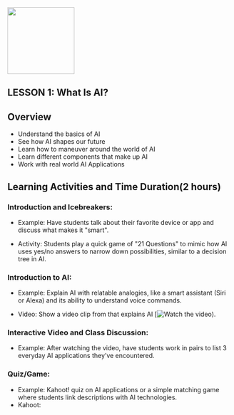 <img src="https://github.com/Hgp-GeniusLabs/Curriculum/blob/10734f2c827128dde773ea4f266d154d46977866/Org-Wide/Assets/hgp_logo_original.png" width="150"/>

## LESSON 1: What Is AI?

## Overview			
* Understand the basics of AI
* See how AI shapes our future
* Learn how to maneuver around the world of AI
* Learn different components that make up AI
* Work with real world AI Applications

## Learning Activities and Time Duration(2 hours) 

### Introduction and Icebreakers:

* Example: Have students talk about their favorite device or app and discuss what makes it "smart".

* Activity: Students play a quick game of "21 Questions" to mimic how AI uses yes/no answers to narrow down possibilities, similar to a decision tree in AI.

### Introduction to AI:

* Example: Explain AI with relatable analogies, like a smart assistant (Siri or Alexa) and its ability to understand voice commands.

* Video: Show a video clip from that explains AI [![Watch the video](https://www.youtube.com/watch?v=a0_lo_GDcFw)).

### Interactive Video and Class Discussion:

* Example: After watching the video, have students work in pairs to list 3 everyday AI applications they’ve encountered.

### Quiz/Game:

* Example: Kahoot! quiz on AI applications or a simple matching game where students link descriptions with AI technologies.
* Kahoot: 

